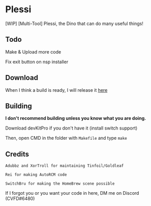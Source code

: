 # Plessi
[WIP] [Multi-Tool] Plessi, the Dino that can do many useful things!

## Todo
Make & Upload more code

Fix exit button on nsp installer

## Download
When I think a build is ready, I will release it [here](https://github.com/CVFireDragon/Plessi/releases/latest)

## Building

**I don't recommend building unless you know what you are doing.**

Download devKitPro if you don't have it (install switch support)

Then, open CMD in the folder with ```Makefile``` and type ```make```

## Credits
```
Adubbz and XorTroll for maintaining Tinfoil/Goldleaf

Rei for making AutoRCM code

SwitchBru for making the HomeBrew scene possible
```

If I forgot you or you want your code in here, DM me on Discord (CVFD#6480)
